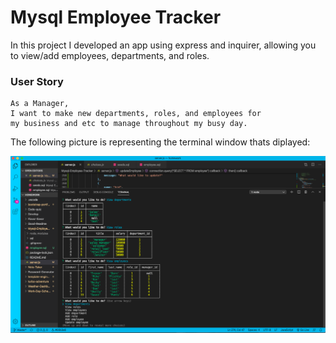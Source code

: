 # Mysql Employee Tracker


In this project I developed an app using express and inquirer, allowing you to view/add employees, departments, and roles.

### User Story

```
As a Manager,
I want to make new departments, roles, and employees for 
my business and etc to manage throughout my busy day.
```

The following picture is representing the terminal window thats diplayed:

![SC of terminal using the app](imgs/sc-mysql-emp.png)

